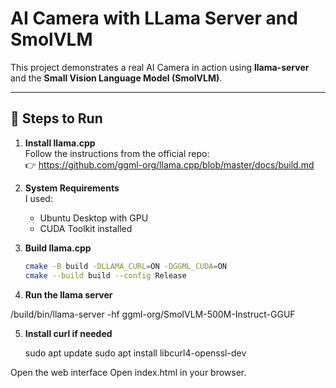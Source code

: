 # AI Camera with LLama Server and SmolVLM

This project demonstrates a real AI Camera in action using **llama-server** and the **Small Vision Language Model (SmolVLM)**.

---

## 🚀 Steps to Run

1. **Install llama.cpp**  
   Follow the instructions from the official repo:  
   👉 https://github.com/ggml-org/llama.cpp/blob/master/docs/build.md

2. **System Requirements**  
   I used:
   - Ubuntu Desktop with GPU
   - CUDA Toolkit installed

3. **Build llama.cpp**
   ```bash
   cmake -B build -DLLAMA_CURL=ON -DGGML_CUDA=ON
   cmake --build build --config Release
   
4.  **Run the llama server**

   /build/bin/llama-server -hf ggml-org/SmolVLM-500M-Instruct-GGUF

5. **Install curl if needed**

   sudo apt update
   sudo apt install libcurl4-openssl-dev

Open the web interface
Open index.html in your browser.
